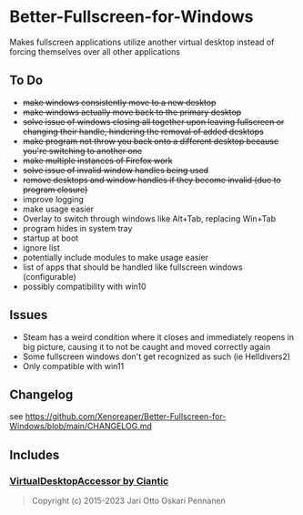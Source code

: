 # Better-Fullscreen-for-Windows
Makes fullscreen applications utilize another virtual desktop instead of forcing themselves over all other applications

## To Do
- ~~make windows consistently move to a new desktop~~
- ~~make windows actually move back to the primary desktop~~
- ~~solve issue of windows closing all together upon leaving fullscreen or changing their handle, hindering the removal of added desktops~~
- ~~make program not throw you back onto a different desktop because you're switching to another one~~
- ~~make multiple instances of Firefox work~~
- ~~solve issue of invalid window handles being used~~
- ~~remove desktops and window handles if they become invalid (due to program closure)~~
- improve logging
- make usage easier
- Overlay to switch through windows like Alt+Tab, replacing Win+Tab
- program hides in system tray
- startup at boot
- ignore list
- potentially include modules to make usage easier
- list of apps that should be handled like fullscreen windows (configurable)
- possibly compatibility with win10

## Issues
- Steam has a weird condition where it closes and immediately reopens in big picture, causing it to not be caught and moved correctly again
- Some fullscreen windows don't get recognized as such (ie Helldivers2)
- Only compatible with win11

## Changelog
see https://github.com/Xenoreaper/Better-Fullscreen-for-Windows/blob/main/CHANGELOG.md

## Includes
### [VirtualDesktopAccessor by Ciantic](https://github.com/Ciantic/VirtualDesktopAccessor)
> Copyright (c) 2015-2023 Jari Otto Oskari Pennanen
